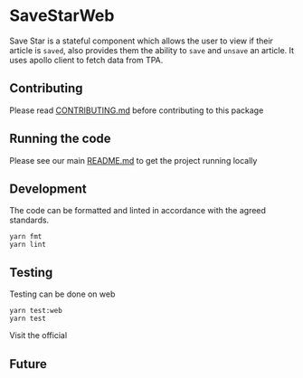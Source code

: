 # SaveStarWeb

<!-- Add the description of the package here. -->
Save Star is a stateful component which allows the user to view if their article is `saved`, also provides them the ability to `save` and `unsave` an article. It uses apollo client to fetch data from TPA.

## Contributing

Please read [CONTRIBUTING.md](./CONTRIBUTING.md) before contributing to this
package

## Running the code

Please see our main [README.md](../README.md) to get the project running locally

## Development

The code can be formatted and linted in accordance with the agreed standards.

```
yarn fmt
yarn lint
```

## Testing

Testing can be done on web

```
yarn test:web
yarn test
```

Visit the official

<!-- Add the storybook link here. -->

## Future

<!-- Add details of future development here. -->
